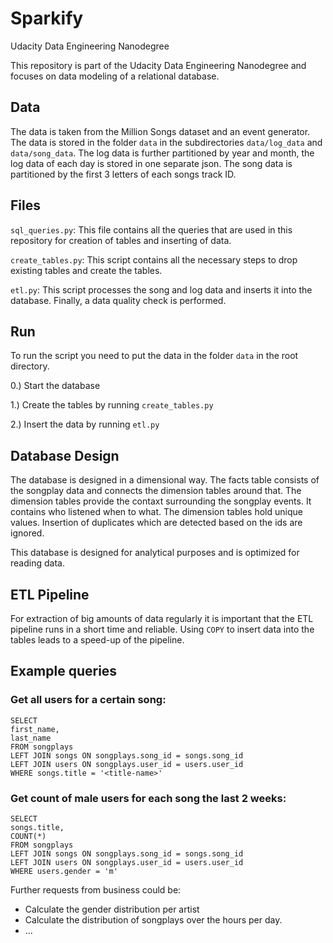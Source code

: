 # Sparkify
Udacity Data Engineering Nanodegree

This repository is part of the Udacity Data Engineering Nanodegree and focuses on data modeling of a relational database.

## Data

The data is taken from the Million Songs dataset and an event generator. The data is stored in the folder `data` in the subdirectories `data/log_data`
and `data/song_data`. The log data is further partitioned by year and month, the log data of each day is stored in one separate json.
The song data is partitioned by the first 3 letters of each songs track ID.

## Files

`sql_queries.py`: This file contains all the queries that are used in this repository for creation of tables and inserting of data.

`create_tables.py`: This script contains all the necessary steps to drop existing tables and create the tables.

`etl.py`: This script processes the song and log data and inserts it into the database. Finally, a data quality check is performed.

## Run

To run the script you need to put the data in the folder `data` in the root directory.

0.) Start the database

1.) Create the tables by running `create_tables.py`

2.) Insert the data by running `etl.py`

## Database Design

The database is designed in a dimensional way. The facts table consists of the songplay data and connects the dimension tables around that.
The dimension tables provide the contaxt surrounding the songplay events. It contains who listened when to what. The dimension tables hold
unique values. Insertion of duplicates which are detected based on the ids are ignored.

This database is designed for analytical purposes and is optimized for reading data.

## ETL Pipeline

For extraction of big amounts of data regularly it is important that the ETL pipeline runs in a short time and reliable. Using `COPY` to insert data into
the tables leads to a speed-up of the pipeline.

## Example queries

### Get all users for a certain song:

```
SELECT 
first_name,
last_name
FROM songplays
LEFT JOIN songs ON songplays.song_id = songs.song_id
LEFT JOIN users ON songplays.user_id = users.user_id
WHERE songs.title = '<title-name>'
```

### Get count of male users for each song the last 2 weeks:

```
SELECT 
songs.title,
COUNT(*)
FROM songplays
LEFT JOIN songs ON songplays.song_id = songs.song_id
LEFT JOIN users ON songplays.user_id = users.user_id
WHERE users.gender = 'm'
```

Further requests from business could be:
- Calculate the gender distribution per artist
- Calculate the distribution of songplays over the hours per day.
- ...